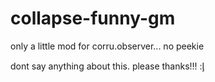 # collapse-funny-gm
only a little mod for corru.observer... no peekie

dont say anything about this. please thanks!!! :ᶅ
